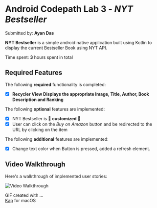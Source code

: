 # Android Codepath Lab 3 - *NYT Bestseller*

Submitted by: **Ayan Das**

**NYT Bestseller** is a simple android native application built using Kotlin to display the current Bestseller Book using NYT API.

Time spent: **3** hours spent in total

## Required Features

The following **required** functionality is completed:

- [x] **Recycler View Displays the appropriate Image, Title, Author, Book Description and Ranking**

The following **optional** features are implemented:

- [x] NYT Bestseller is 🎨 **customized** 🎨
- [x] User can click on the <i>Buy on Amazon</i> button and be redirected to the URL by clicking on the item

The following **additional** features are implemented:

* [x] Change text color when Button is pressed, added a refresh element.

## Video Walkthrough

Here's a walkthrough of implemented user stories:

<img src='https://media.giphy.com/media/v1.Y2lkPTc5MGI3NjExdTYxaXVxY3NqZXNhZXZqcHB1N2E1dXh1ODJkZ25pOGZjMmh3NW9vZyZlcD12MV9pbnRlcm5hbF9naWZfYnlfaWQmY3Q9Zw/FuqFlnvkbAM8YSKL8J/giphy.gif' title='Video Walkthrough' width='' alt='Video Walkthrough' />

<!-- Replace this with whatever GIF tool you used! -->
GIF created with ...  
[Kap](https://getkap.co/) for macOS
<!-- Recommended tools:
[Kap](https://getkap.co/) for macOS
[ScreenToGif](https://www.screentogif.com/) for Windows
[peek](https://github.com/phw/peek) for Linux. -->

